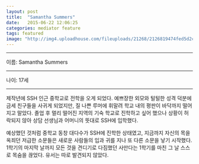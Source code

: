 ```yaml
---
layout: post
title:  "Samantha Summers"
date:   2015-06-22 12:06:25
categories: mediator feature
tags: featured
image: "http://img4.uploadhouse.com/fileuploads/21268/2126819474fed5d2c9a1aedbd19cbe73c1660406.jpeg"
---
```



---

이름: Samantha Summers

---

나이: 17세

---

제작년에 SSH 인근 중학교로 전학을 오게 되었다. 예쁘장한 외모와 털털한 성격 덕분에 금세 친구들을 사귀게 되었지만, 질 나쁜 루머에 휘말려 학교 내의 평판이 바닥까지 떨어지고 말았다. 졸업 후 멀리 떨어진 지역의 기숙 학교로 진학하고 싶어 했으나 상황이 허락되지 않아 상담 선생님과 어머니의 뜻대로 SSH에 입학했다.


예상했던 것처럼 중학교 동창 대다수가 SSH에 진학한 상태였고, 지금까지 자신의 목을 옥죄던 저급한 소문들은 새로운 사람들의 입과 귀를 지나 또 다른 소문을 낳기 시작했다. 1학기의 마지막 날까지 모든 것을 견디기로 다짐했던 사만다는 1학기를 마친 그 날 스스로 목숨을 끊었다. 유서는 따로 발견되지 않았다.
